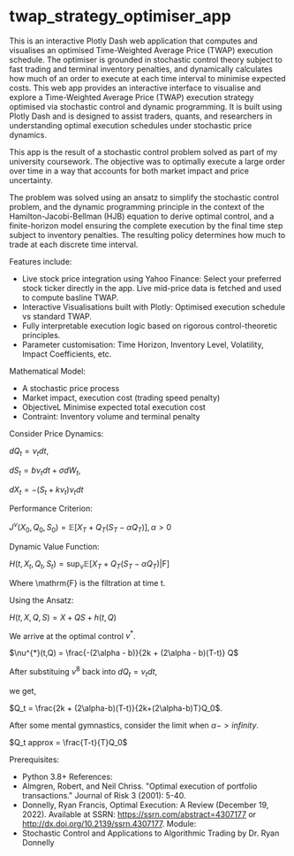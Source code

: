 # twap_strategy_optimiser_app
This is an interactive Plotly Dash web application that computes and visualises an optimised Time-Weighted Average Price (TWAP) execution schedule. The optimiser is grounded in stochastic control theory subject to fast trading and terminal inventory penalties, and dynamically calculates how much of an order to execute at each time interval to minimise expected costs.
This web app provides an interactive interface to visualise and explore a Time-Weighted Average Price (TWAP) execution strategy optimised via stochastic control and dynamic programming. It is built using Plotly Dash and is designed to assist traders, quants, and researchers in understanding optimal execution schedules under stochastic price dynamics.

This app is the result of a stochastic control problem solved as part of my university coursework. The objective was to optimally execute a large order over time in a way that accounts for both market impact and price uncertainty.

The problem was solved using an ansatz to simplify the stochastic control problem, and the dynamic programming principle in the context of the Hamilton-Jacobi-Bellman (HJB) equation to derive optimal control, and a finite-horizon model ensuring the complete execution by the final time step subject to inventory penalties. The resulting policy determines how much to trade at each discrete time interval.

Features include:
  - Live stock price integration using Yahoo Finance: Select your preferred stock ticker directly in the app. Live mid-price data is fetched and used to compute basline TWAP.
  - Interactive Visualisations built with Plotly: Optimised execution schedule vs standard TWAP.
  - Fully interpretable execution logic based on rigorous control-theoretic principles.
  - Parameter customisation: Time Horizon, Inventory Level, Volatility, Impact Coefficients, etc.

Mathematical Model:
  -  A stochastic price process
  -  Market impact, execution cost (trading speed penalty)
  -  ObjectiveL Minimise expected total execution cost
  -  Contraint: Inventory volume and terminal penalty

Consider Price Dynamics:

$dQ_t = \nu_t dt$,

$dS_t = b\nu_t dt + \sigma dW_t$,

$dX_t = -(S_t + k\nu_t)\nu_t dt$


Performance Criterion:

$J^{\nu}(X_0, Q_0, S_0) = \mathbb{E} [ X_T + Q_T(S_T - \alpha Q_T)], \alpha > 0$

Dynamic Value Function:

$H(t, X_t, Q_t, S_t) = \sup_{\nu} \mathbb{E} [X_T + Q_T(S_T - \alpha Q_T) \vert \mathrm{F}]$

Where \mathrm{F} is the filtration at time t. 

Using the Ansatz: 

$H(t, X, Q, S) = X + QS + h(t,Q)$

We arrive at the optimal control $\nu^{*}$.

$\nu^{*}(t,Q) = \frac{-(2\alpha - b)}{2k + (2\alpha - b)(T-t)} Q$

After substituing $\nu^{8}$ back into $dQ_t = \nu_t dt$,

we get,

$Q_t = \frac{2k + (2\alpha-b)(T-t)}{2k+(2\alpha-b)T}Q_0$.

After some mental gymnastics, consider the limit when $\alpha -> infinity$.

$Q_t approx = \frac{T-t}{T}Q_0$

Prerequisites:
  - Python 3.8+
References:
  - Almgren, Robert, and Neil Chriss. "Optimal execution of portfolio transactions." Journal of Risk 3 (2001): 5-40.
  - Donnelly, Ryan Francis, Optimal Execution: A Review (December 19, 2022). Available at SSRN: https://ssrn.com/abstract=4307177 or http://dx.doi.org/10.2139/ssrn.4307177.
Module:
  - Stochastic Control and Applications to Algorithmic Trading by Dr. Ryan Donnelly 




